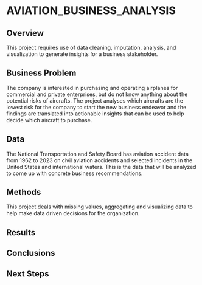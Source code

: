 # AVIATION_BUSINESS_ANALYSIS
## Overview
This project requires use of data cleaning, imputation, analysis, and visualization to generate insights for a business stakeholder. 
## Business Problem
The company is interested in purchasing and operating airplanes for commercial and private enterprises, but do not know anything about the potential risks of aircrafts. The project analyses which aircrafts are the lowest risk for the company to start the new business endeavor and the findings are translated into actionable insights that can be used to help decide which aircraft to purchase.
## Data
The National Transportation and Safety Board has aviation accident data from 1962 to 2023 on civil aviation accidents and selected incidents in the United States and international waters. This is the data that will be analyzed to come up with concrete business recommendations.
## Methods
This project deals with missing values, aggregating and visualizing data to help make data driven decisions for the organization.
## Results

## Conclusions

## Next Steps
